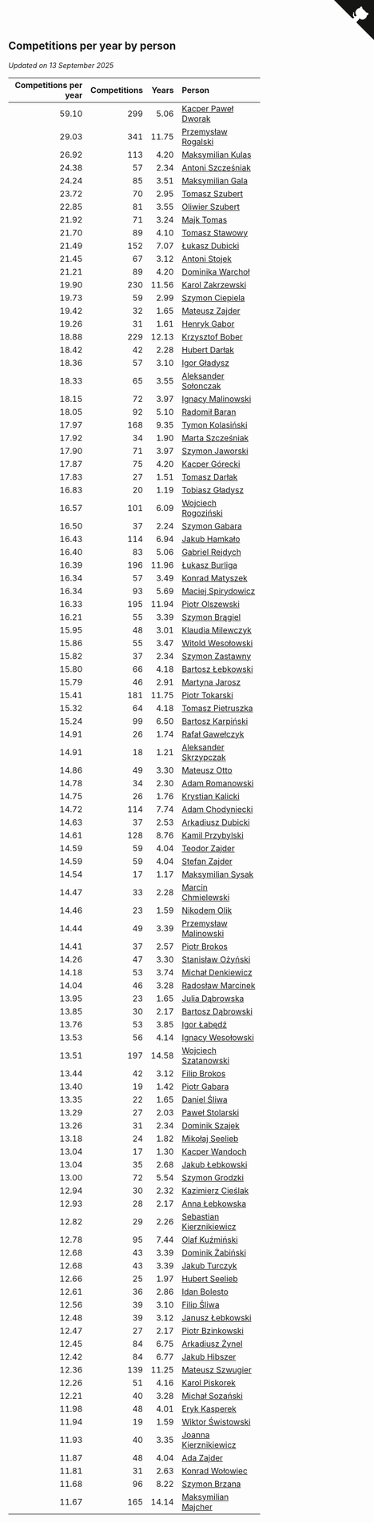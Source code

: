 ## Competitions per year by person

*Updated on 13 September 2025*

| Competitions per year | Competitions | Years | Person |
| ---: | ---: | ---: | :--- |
| 59.10 | 299 | 5.06 | [Kacper Paweł Dworak](https://www.worldcubeassociation.org/persons/2020DWOR01) |
| 29.03 | 341 | 11.75 | [Przemysław Rogalski](https://www.worldcubeassociation.org/persons/2013ROGA02) |
| 26.92 | 113 | 4.20 | [Maksymilian Kulas](https://www.worldcubeassociation.org/persons/2021KULA02) |
| 24.38 | 57 | 2.34 | [Antoni Szcześniak](https://www.worldcubeassociation.org/persons/2023SZCZ04) |
| 24.24 | 85 | 3.51 | [Maksymilian Gala](https://www.worldcubeassociation.org/persons/2022GALA01) |
| 23.72 | 70 | 2.95 | [Tomasz Szubert](https://www.worldcubeassociation.org/persons/2022SZUB02) |
| 22.85 | 81 | 3.55 | [Oliwier Szubert](https://www.worldcubeassociation.org/persons/2022SZUB01) |
| 21.92 | 71 | 3.24 | [Majk Tomas](https://www.worldcubeassociation.org/persons/2022TOMA05) |
| 21.70 | 89 | 4.10 | [Tomasz Stawowy](https://www.worldcubeassociation.org/persons/2021STAW01) |
| 21.49 | 152 | 7.07 | [Łukasz Dubicki](https://www.worldcubeassociation.org/persons/2018DUBI01) |
| 21.45 | 67 | 3.12 | [Antoni Stojek](https://www.worldcubeassociation.org/persons/2022STOJ03) |
| 21.21 | 89 | 4.20 | [Dominika Warchoł](https://www.worldcubeassociation.org/persons/2021WARC01) |
| 19.90 | 230 | 11.56 | [Karol Zakrzewski](https://www.worldcubeassociation.org/persons/2014ZAKR01) |
| 19.73 | 59 | 2.99 | [Szymon Ciepiela](https://www.worldcubeassociation.org/persons/2022CIEP01) |
| 19.42 | 32 | 1.65 | [Mateusz Zajder](https://www.worldcubeassociation.org/persons/2024ZAJD01) |
| 19.26 | 31 | 1.61 | [Henryk Gabor](https://www.worldcubeassociation.org/persons/2024GABO02) |
| 18.88 | 229 | 12.13 | [Krzysztof Bober](https://www.worldcubeassociation.org/persons/2013BOBE01) |
| 18.42 | 42 | 2.28 | [Hubert Darłak](https://www.worldcubeassociation.org/persons/2023DARL03) |
| 18.36 | 57 | 3.10 | [Igor Gładysz](https://www.worldcubeassociation.org/persons/2022GLAD01) |
| 18.33 | 65 | 3.55 | [Aleksander Sołonczak](https://www.worldcubeassociation.org/persons/2022SOLO01) |
| 18.15 | 72 | 3.97 | [Ignacy Malinowski](https://www.worldcubeassociation.org/persons/2021MALI02) |
| 18.05 | 92 | 5.10 | [Radomił Baran](https://www.worldcubeassociation.org/persons/2020BARA02) |
| 17.97 | 168 | 9.35 | [Tymon Kolasiński](https://www.worldcubeassociation.org/persons/2016KOLA02) |
| 17.92 | 34 | 1.90 | [Marta Szcześniak](https://www.worldcubeassociation.org/persons/2023SZCZ07) |
| 17.90 | 71 | 3.97 | [Szymon Jaworski](https://www.worldcubeassociation.org/persons/2021JAWO01) |
| 17.87 | 75 | 4.20 | [Kacper Górecki](https://www.worldcubeassociation.org/persons/2021GORE01) |
| 17.83 | 27 | 1.51 | [Tomasz Darłak](https://www.worldcubeassociation.org/persons/2024DARL01) |
| 16.83 | 20 | 1.19 | [Tobiasz Gładysz](https://www.worldcubeassociation.org/persons/2024GLAD02) |
| 16.57 | 101 | 6.09 | [Wojciech Rogoziński](https://www.worldcubeassociation.org/persons/2019ROGO04) |
| 16.50 | 37 | 2.24 | [Szymon Gabara](https://www.worldcubeassociation.org/persons/2023GABA01) |
| 16.43 | 114 | 6.94 | [Jakub Hamkało](https://www.worldcubeassociation.org/persons/2018HAMK01) |
| 16.40 | 83 | 5.06 | [Gabriel Rejdych](https://www.worldcubeassociation.org/persons/2020REJD01) |
| 16.39 | 196 | 11.96 | [Łukasz Burliga](https://www.worldcubeassociation.org/persons/2013BURL01) |
| 16.34 | 57 | 3.49 | [Konrad Matyszek](https://www.worldcubeassociation.org/persons/2022MATY02) |
| 16.34 | 93 | 5.69 | [Maciej Spirydowicz](https://www.worldcubeassociation.org/persons/2020SPIR01) |
| 16.33 | 195 | 11.94 | [Piotr Olszewski](https://www.worldcubeassociation.org/persons/2013OLSZ02) |
| 16.21 | 55 | 3.39 | [Szymon Brągiel](https://www.worldcubeassociation.org/persons/2022BRAG03) |
| 15.95 | 48 | 3.01 | [Klaudia Milewczyk](https://www.worldcubeassociation.org/persons/2022MILE05) |
| 15.86 | 55 | 3.47 | [Witold Wesołowski](https://www.worldcubeassociation.org/persons/2022WESO01) |
| 15.82 | 37 | 2.34 | [Szymon Zastawny](https://www.worldcubeassociation.org/persons/2023ZAST01) |
| 15.80 | 66 | 4.18 | [Bartosz Łebkowski](https://www.worldcubeassociation.org/persons/2021LEBK01) |
| 15.79 | 46 | 2.91 | [Martyna Jarosz](https://www.worldcubeassociation.org/persons/2022JARO01) |
| 15.41 | 181 | 11.75 | [Piotr Tokarski](https://www.worldcubeassociation.org/persons/2013TOKA01) |
| 15.32 | 64 | 4.18 | [Tomasz Pietruszka](https://www.worldcubeassociation.org/persons/2021PIET01) |
| 15.24 | 99 | 6.50 | [Bartosz Karpiński](https://www.worldcubeassociation.org/persons/2019KARP03) |
| 14.91 | 26 | 1.74 | [Rafał Gawełczyk](https://www.worldcubeassociation.org/persons/2023GAWE01) |
| 14.91 | 18 | 1.21 | [Aleksander Skrzypczak](https://www.worldcubeassociation.org/persons/2024SKRZ01) |
| 14.86 | 49 | 3.30 | [Mateusz Otto](https://www.worldcubeassociation.org/persons/2022OTTO01) |
| 14.78 | 34 | 2.30 | [Adam Romanowski](https://www.worldcubeassociation.org/persons/2023ROMA10) |
| 14.75 | 26 | 1.76 | [Krystian Kalicki](https://www.worldcubeassociation.org/persons/2023KALI10) |
| 14.72 | 114 | 7.74 | [Adam Chodyniecki](https://www.worldcubeassociation.org/persons/2017CHOD02) |
| 14.63 | 37 | 2.53 | [Arkadiusz Dubicki](https://www.worldcubeassociation.org/persons/2023DUBI01) |
| 14.61 | 128 | 8.76 | [Kamil Przybylski](https://www.worldcubeassociation.org/persons/2016PRZY01) |
| 14.59 | 59 | 4.04 | [Teodor Zajder](https://www.worldcubeassociation.org/persons/2021ZAJD03) |
| 14.59 | 59 | 4.04 | [Stefan Zajder](https://www.worldcubeassociation.org/persons/2021ZAJD02) |
| 14.54 | 17 | 1.17 | [Maksymilian Sysak](https://www.worldcubeassociation.org/persons/2024SYSA01) |
| 14.47 | 33 | 2.28 | [Marcin Chmielewski](https://www.worldcubeassociation.org/persons/2023CHMI01) |
| 14.46 | 23 | 1.59 | [Nikodem Olik](https://www.worldcubeassociation.org/persons/2024OLIK01) |
| 14.44 | 49 | 3.39 | [Przemysław Malinowski](https://www.worldcubeassociation.org/persons/2022MALI01) |
| 14.41 | 37 | 2.57 | [Piotr Brokos](https://www.worldcubeassociation.org/persons/2023BROK01) |
| 14.26 | 47 | 3.30 | [Stanisław Ożyński](https://www.worldcubeassociation.org/persons/2022OZYN01) |
| 14.18 | 53 | 3.74 | [Michał Denkiewicz](https://www.worldcubeassociation.org/persons/2021DENK01) |
| 14.04 | 46 | 3.28 | [Radosław Marcinek](https://www.worldcubeassociation.org/persons/2022MARC05) |
| 13.95 | 23 | 1.65 | [Julia Dąbrowska](https://www.worldcubeassociation.org/persons/2024DABR01) |
| 13.85 | 30 | 2.17 | [Bartosz Dąbrowski](https://www.worldcubeassociation.org/persons/2023DABR07) |
| 13.76 | 53 | 3.85 | [Igor Łabędź](https://www.worldcubeassociation.org/persons/2021LABE01) |
| 13.53 | 56 | 4.14 | [Ignacy Wesołowski](https://www.worldcubeassociation.org/persons/2021WESO01) |
| 13.51 | 197 | 14.58 | [Wojciech Szatanowski](https://www.worldcubeassociation.org/persons/2011SZAT01) |
| 13.44 | 42 | 3.12 | [Filip Brokos](https://www.worldcubeassociation.org/persons/2022BROK03) |
| 13.40 | 19 | 1.42 | [Piotr Gabara](https://www.worldcubeassociation.org/persons/2024GABA02) |
| 13.35 | 22 | 1.65 | [Daniel Śliwa](https://www.worldcubeassociation.org/persons/2024SLIW01) |
| 13.29 | 27 | 2.03 | [Paweł Stolarski](https://www.worldcubeassociation.org/persons/2023STOL04) |
| 13.26 | 31 | 2.34 | [Dominik Szajek](https://www.worldcubeassociation.org/persons/2023SZAJ01) |
| 13.18 | 24 | 1.82 | [Mikołaj Seelieb](https://www.worldcubeassociation.org/persons/2023SEEL04) |
| 13.04 | 17 | 1.30 | [Kacper Wandoch](https://www.worldcubeassociation.org/persons/2024WAND01) |
| 13.04 | 35 | 2.68 | [Jakub Łebkowski](https://www.worldcubeassociation.org/persons/2023LEBK01) |
| 13.00 | 72 | 5.54 | [Szymon Grodzki](https://www.worldcubeassociation.org/persons/2020GROD01) |
| 12.94 | 30 | 2.32 | [Kazimierz Cieślak](https://www.worldcubeassociation.org/persons/2023CIES01) |
| 12.93 | 28 | 2.17 | [Anna Łebkowska](https://www.worldcubeassociation.org/persons/2023LEBK04) |
| 12.82 | 29 | 2.26 | [Sebastian Kierznikiewicz](https://www.worldcubeassociation.org/persons/2023KIER02) |
| 12.78 | 95 | 7.44 | [Olaf Kuźmiński](https://www.worldcubeassociation.org/persons/2018KUZM02) |
| 12.68 | 43 | 3.39 | [Dominik Żabiński](https://www.worldcubeassociation.org/persons/2022ZABI01) |
| 12.68 | 43 | 3.39 | [Jakub Turczyk](https://www.worldcubeassociation.org/persons/2022TURC02) |
| 12.66 | 25 | 1.97 | [Hubert Seelieb](https://www.worldcubeassociation.org/persons/2023SEEL02) |
| 12.61 | 36 | 2.86 | [Idan Bolesto](https://www.worldcubeassociation.org/persons/2022BOLE01) |
| 12.56 | 39 | 3.10 | [Filip Śliwa](https://www.worldcubeassociation.org/persons/2022SLIW01) |
| 12.48 | 39 | 3.12 | [Janusz Łebkowski](https://www.worldcubeassociation.org/persons/2022LEBK01) |
| 12.47 | 27 | 2.17 | [Piotr Bzinkowski](https://www.worldcubeassociation.org/persons/2023BZIN01) |
| 12.45 | 84 | 6.75 | [Arkadiusz Żynel](https://www.worldcubeassociation.org/persons/2018ZYNE01) |
| 12.42 | 84 | 6.77 | [Jakub Hibszer](https://www.worldcubeassociation.org/persons/2018HIBS01) |
| 12.36 | 139 | 11.25 | [Mateusz Szwugier](https://www.worldcubeassociation.org/persons/2014SZWU01) |
| 12.26 | 51 | 4.16 | [Karol Piskorek](https://www.worldcubeassociation.org/persons/2021PISK01) |
| 12.21 | 40 | 3.28 | [Michał Sozański](https://www.worldcubeassociation.org/persons/2022SOZA02) |
| 11.98 | 48 | 4.01 | [Eryk Kasperek](https://www.worldcubeassociation.org/persons/2021KASP01) |
| 11.94 | 19 | 1.59 | [Wiktor Świstowski](https://www.worldcubeassociation.org/persons/2024SWIS01) |
| 11.93 | 40 | 3.35 | [Joanna Kierznikiewicz](https://www.worldcubeassociation.org/persons/2022KIER01) |
| 11.87 | 48 | 4.04 | [Ada Zajder](https://www.worldcubeassociation.org/persons/2021ZAJD01) |
| 11.81 | 31 | 2.63 | [Konrad Wołowiec](https://www.worldcubeassociation.org/persons/2023WOLO01) |
| 11.68 | 96 | 8.22 | [Szymon Brzana](https://www.worldcubeassociation.org/persons/2017BRZA01) |
| 11.67 | 165 | 14.14 | [Maksymilian Majcher](https://www.worldcubeassociation.org/persons/2011MAJC01) |


<a href="https://github.com/maxidragon/wca_statistics_pl" class="github-corner" aria-label="View source on Github"><svg width="80" height="80" viewBox="0 0 250 250" style="fill:#151513; color:#fff; position: absolute; top: 0; border: 0; right: 0;" aria-hidden="true"><path d="M0,0 L115,115 L130,115 L142,142 L250,250 L250,0 Z"></path><path d="M128.3,109.0 C113.8,99.7 119.0,89.6 119.0,89.6 C122.0,82.7 120.5,78.6 120.5,78.6 C119.2,72.0 123.4,76.3 123.4,76.3 C127.3,80.9 125.5,87.3 125.5,87.3 C122.9,97.6 130.6,101.9 134.4,103.2" fill="currentColor" style="transform-origin: 130px 106px;" class="octo-arm"></path><path d="M115.0,115.0 C114.9,115.1 118.7,116.5 119.8,115.4 L133.7,101.6 C136.9,99.2 139.9,98.4 142.2,98.6 C133.8,88.0 127.5,74.4 143.8,58.0 C148.5,53.4 154.0,51.2 159.7,51.0 C160.3,49.4 163.2,43.6 171.4,40.1 C171.4,40.1 176.1,42.5 178.8,56.2 C183.1,58.6 187.2,61.8 190.9,65.4 C194.5,69.0 197.7,73.2 200.1,77.6 C213.8,80.2 216.3,84.9 216.3,84.9 C212.7,93.1 206.9,96.0 205.4,96.6 C205.1,102.4 203.0,107.8 198.3,112.5 C181.9,128.9 168.3,122.5 157.7,114.1 C157.9,116.9 156.7,120.9 152.7,124.9 L141.0,136.5 C139.8,137.7 141.6,141.9 141.8,141.8 Z" fill="currentColor" class="octo-body"></path></svg></a><style>.github-corner:hover .octo-arm{animation:octocat-wave 560ms ease-in-out}@keyframes octocat-wave{0%,100%{transform:rotate(0)}20%,60%{transform:rotate(-25deg)}40%,80%{transform:rotate(10deg)}}@media (max-width:500px){.github-corner:hover .octo-arm{animation:none}.github-corner .octo-arm{animation:octocat-wave 560ms ease-in-out}}</style>
